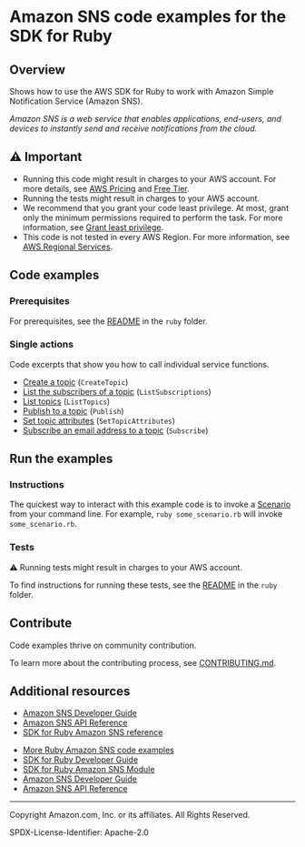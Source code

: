 # Amazon SNS code examples for the SDK for Ruby

## Overview

Shows how to use the AWS SDK for Ruby to work with Amazon Simple Notification Service (Amazon SNS).

<!--custom.overview.start-->
<!--custom.overview.end-->

_Amazon SNS is a web service that enables applications, end-users, and devices to instantly send and receive notifications from the cloud._

## ⚠ Important

* Running this code might result in charges to your AWS account. For more details, see [AWS Pricing](https://aws.amazon.com/pricing/) and [Free Tier](https://aws.amazon.com/free/).
* Running the tests might result in charges to your AWS account.
* We recommend that you grant your code least privilege. At most, grant only the minimum permissions required to perform the task. For more information, see [Grant least privilege](https://docs.aws.amazon.com/IAM/latest/UserGuide/best-practices.html#grant-least-privilege).
* This code is not tested in every AWS Region. For more information, see [AWS Regional Services](https://aws.amazon.com/about-aws/global-infrastructure/regional-product-services).

<!--custom.important.start-->
<!--custom.important.end-->

## Code examples

### Prerequisites

For prerequisites, see the [README](../../README.md#Prerequisites) in the `ruby` folder.


<!--custom.prerequisites.start-->
<!--custom.prerequisites.end-->

### Single actions

Code excerpts that show you how to call individual service functions.

- [Create a topic](sns-ruby-example-create-topic.rb#L12) (`CreateTopic`)
- [List the subscribers of a topic](sns-ruby-example-show-subscriptions.rb#L12) (`ListSubscriptions`)
- [List topics](sns-ruby-example-show-topics.rb#L11) (`ListTopics`)
- [Publish to a topic](sns-ruby-example-send-message.rb#L13) (`Publish`)
- [Set topic attributes](sns-ruby-example-enable-resource.rb#L14) (`SetTopicAttributes`)
- [Subscribe an email address to a topic](sns-ruby-example-create-subscription.rb#L13) (`Subscribe`)


<!--custom.examples.start-->
<!--custom.examples.end-->

## Run the examples

### Instructions


<!--custom.instructions.start-->
The quickest way to interact with this example code is to invoke a [Scenario](#Scenarios) from your command line. For example, `ruby some_scenario.rb` will invoke `some_scenario.rb`.
<!--custom.instructions.end-->



### Tests

⚠ Running tests might result in charges to your AWS account.


To find instructions for running these tests, see the [README](../../README.md#Tests)
in the `ruby` folder.



<!--custom.tests.start-->

## Contribute
Code examples thrive on community contribution.

To learn more about the contributing process, see [CONTRIBUTING.md](../../../CONTRIBUTING.md).
<!--custom.tests.end-->

## Additional resources

- [Amazon SNS Developer Guide](https://docs.aws.amazon.com/sns/latest/dg/welcome.html)
- [Amazon SNS API Reference](https://docs.aws.amazon.com/sns/latest/api/welcome.html)
- [SDK for Ruby Amazon SNS reference](https://docs.aws.amazon.com/sdk-for-ruby/v3/api/Aws/Sns.html)

<!--custom.resources.start-->
* [More Ruby Amazon SNS code examples](https://docs.aws.amazon.com/sdk-for-ruby/v3/developer-guide/ruby_sns_code_examples.html)
* [SDK for Ruby Developer Guide](https://aws.amazon.com/developer/language/ruby/)
* [SDK for Ruby Amazon SNS Module](https://docs.aws.amazon.com/sdk-for-ruby/v3/api/Aws/SNS.html)
* [Amazon SNS Developer Guide](https://docs.aws.amazon.com/sns/latest/dg/welcome.html)
* [Amazon SNS API Reference](https://docs.aws.amazon.com/sns/latest/api/welcome.html)
<!--custom.resources.end-->

---

Copyright Amazon.com, Inc. or its affiliates. All Rights Reserved.

SPDX-License-Identifier: Apache-2.0